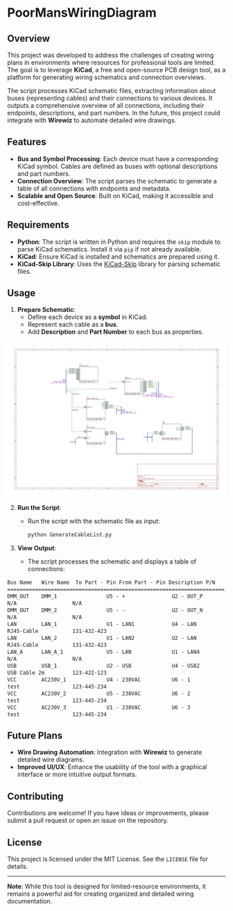 # PoorMansWiringDiagram

## Overview

This project was developed to address the challenges of creating wiring plans in environments where resources for professional tools are limited. The goal is to leverage **KiCad**, a free and open-source PCB design tool, as a platform for generating wiring schematics and connection overviews.

The script processes KiCad schematic files, extracting information about buses (representing cables) and their connections to various devices. It outputs a comprehensive overview of all connections, including their endpoints, descriptions, and part numbers. In the future, this project could integrate with **Wirewiz** to automate detailed wire drawings.

## Features

- **Bus and Symbol Processing**: Each device must have a corresponding KiCad symbol. Cables are defined as buses with optional descriptions and part numbers.
- **Connection Overview**: The script parses the schematic to generate a table of all connections with endpoints and metadata.
- **Scalable and Open Source**: Built on KiCad, making it accessible and cost-effective.

## Requirements

- **Python**: The script is written in Python and requires the `skip` module to parse KiCad schematics. Install it via `pip` if not already available.
- **KiCad**: Ensure KiCad is installed and schematics are prepared using it.
- **KiCad-Skip Library**: Uses the [KiCad-Skip](https://github.com/psychogenic/kicad-skip) library for parsing schematic files.

## Usage

1. **Prepare Schematic**:
   - Define each device as a **symbol** in KiCad.
   - Represent each cable as a **bus**.
   - Add **Description** and **Part Number** to each bus as properties.

![Schematic Example](abc.svg)

2. **Run the Script**:
   - Run the script with the schematic file as input:
     ```bash
     python GenerateCableList.py
     ```

3. **View Output**:
   - The script processes the schematic and displays a table of connections:
```
Bus Name   Wire Name  To Part - Pin From Part - Pin Description P/N       
======================================================================
DMM_OUT    DMM_1                U5 - +               U2 - OUT_P           N/A                  N/A       
DMM_OUT    DMM_2                U5 - -               U2 - OUT_N           N/A                  N/A       
LAN        LAN_1                U1 - LAN1            U4 - LAN             RJ45-Cable           131-432-423
LAN        LAN_2                U1 - LAN2            U2 - LAN             RJ45-Cable           131-432-423
LAN_A      LAN_A_1              U5 - LAN             U1 - LAN4            N/A                  N/A       
USB        USB_1                U2 - USB             U4 - USB2            USB Cable 2m         123-422-123
VCC        AC230V_1             U4 - 230VAC          U6 - 1               test                 123-445-234
VCC        AC230V_2             U5 - 230VAC          U6 - 2               test                 123-445-234
VCC        AC230V_3             U1 - 230VAC          U6 - 3               test                 123-445-234
```

## Future Plans

- **Wire Drawing Automation**: Integration with **Wirewiz** to generate detailed wire diagrams.
- **Improved UI/UX**: Enhance the usability of the tool with a graphical interface or more intuitive output formats.

## Contributing

Contributions are welcome! If you have ideas or improvements, please submit a pull request or open an issue on the repository.

## License

This project is licensed under the MIT License. See the `LICENSE` file for details.

---

**Note**: While this tool is designed for limited-resource environments, it remains a powerful aid for creating organized and detailed wiring documentation.
